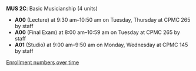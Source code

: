 **MUS 2C**: Basic Musicianship (4 units)

- **A00** (Lecture) at 9:30 am–10:50 am on Tuesday, Thursday at CPMC 265 by staff
- **A00** (Final Exam) at 8:00 am–10:59 am on Tuesday at CPMC 265 by staff
- **A01** (Studio) at 9:00 am–9:50 am on Monday, Wednesday at CPMC 145 by staff

[Enrollment numbers over time](./MUS2C.tsv)
